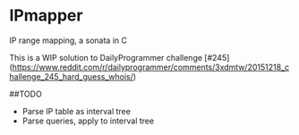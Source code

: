 # IPmapper
IP range mapping, a sonata in C

This is a WIP solution to DailyProgrammer challenge [#245] (https://www.reddit.com/r/dailyprogrammer/comments/3xdmtw/20151218_challenge_245_hard_guess_whois/)

##TODO
+ Parse IP table as interval tree
+ Parse queries, apply to interval tree
